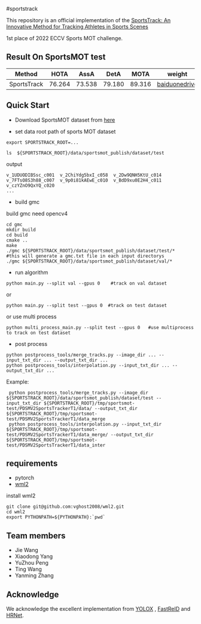 #sportstrack

This repository is an official implementation of the [SportsTrack: An Innovative Method for Tracking Athletes in Sports Scenes](https://arxiv.org/abs/2211.07173)

1st place of 2022 ECCV Sports MOT challenge.

## Result On SportsMOT test

|Method|HOTA|AssA|DetA|MOTA|weight|
|---|---|---|---|---|---|
|SportsTrack|76.264|73.538|79.180|89.316|[baidu](https://pan.baidu.com/s/1_LP0F-EblkiZ8olI4iv1Pw?pwd=nvq4)[onedrive](https://1drv.ms/u/s!AgjlRcyoX2EEbu1M3r3JcCswGz0?e=tRddZC)|

## Quick Start

- Download SportsMOT dataset from [here](https://codalab.lisn.upsaclay.fr/competitions/4433)

- set data root path of sports MOT dataset

```
export SPORTSTRACK_ROOT=...
```

```
ls  ${SPORTSTRACK_ROOT}/data/sportsmot_publish/dataset/test
```

output
```
v_1UDUODIBSsc_c001  v_2ChiYdg5bxI_c058  v_2Dw9QNH5KtU_c014  v_7FTsO8S3h88_c007  v_9p0i81kAEwE_c010  v_BdD9xu0E2H4_c011  v_czYZnO9QxYQ_c020
...
```

- build gmc

build gmc need opencv4

```
cd gmc
mkdir build
cd build
cmake ..
make
./gmc ${SPORTSTRACK_ROOT}/data/sportsmot_publish/dataset/test/*   #this will generate a gmc.txt file in each input directorys
./gmc ${SPORTSTRACK_ROOT}/data/sportsmot_publish/dataset/val/* 
```
- run algorithm 

```
python main.py --split val --gpus 0    #track on val dataset 
```

or 

```
python main.py --split test --gpus 0  #track on test dataset
```

or use multi process

```
python multi_process_main.py --split test --gpus 0   #use multiprocess to track on test dataset 
```

- post process

```
python postprocess_tools/merge_tracks.py --image_dir ... --input_txt_dir ... --output_txt_dir ...
python postprocess_tools/interpolation.py --input_txt_dir ... --output_txt_dir ...
```

Example:

```
 python postprocess_tools/merge_tracks.py --image_dir ${SPORTSTRACK_ROOT}/data/sportsmot_publish/dataset/test --input_txt_dir ${SPORTSTRACK_ROOT}/tmp/sportsmot-test/PDSMV2SportsTrackerT1/data/ --output_txt_dir ${SPORTSTRACK_ROOT}/tmp/sportsmot-test/PDSMV2SportsTrackerT1/data_merge
 python postprocess_tools/interpolation.py --input_txt_dir ${SPORTSTRACK_ROOT}/tmp/sportsmot-test/PDSMV2SportsTrackerT1/data_merge/ --output_txt_dir ${SPORTSTRACK_ROOT}/tmp/sportsmot-test/PDSMV2SportsTrackerT1/data_inter
```

## requirements

- pytorch
- [wml2](https://github.com/vghost2008/wml2)
 
install wml2

```
git clone git@github.com:vghost2008/wml2.git
cd wml2
export PYTHONPATH=${PYTHONPATH}:`pwd`
```


## Team members

- Jie Wang
- Xiaodong Yang
- YuZhou Peng
- Ting Wang 
- Yanming Zhang


## Acknowledge

We acknowledge the excellent implementation from [YOLOX](https://github.com/Megvii-BaseDetection/YOLOX) , [FastReID](https://github.com/JDAI-CV/fast-reid) and [HRNet](https://github.com/leoxiaobin/deep-high-resolution-net.pytorch).

